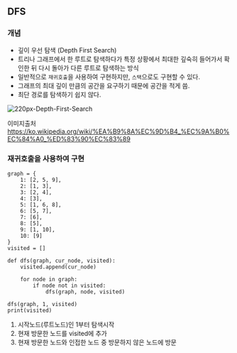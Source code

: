 ## DFS
### 개념
- 깊이 우선 탐색 (Depth First Search)
- 트리나 그래프에서 한 루트로 탐색하다가 특정 상황에서 최대한 깊숙히 들어가서 확인한 뒤 다시 돌아가 다른 루트로 탐색하는 방식
- 일반적으로 `재귀호출`을 사용하여 구현하지만, `스택`으로도 구현할 수 있다.
- 그래프의 최대 깊이 만큼의 공간을 요구하기 때문에 공간을 적게 씀.
- 최단 경로를 탐색하기 쉽지 않다.

![220px-Depth-First-Search](https://user-images.githubusercontent.com/48742487/122945016-3b27c180-d3b3-11eb-97ce-78d5271426c9.gif)

이미지출처 https://ko.wikipedia.org/wiki/%EA%B9%8A%EC%9D%B4_%EC%9A%B0%EC%84%A0_%ED%83%90%EC%83%89


### 재귀호출을 사용하여 구현
```
graph = {
    1: [2, 5, 9],
    2: [1, 3],
    3: [2, 4],
    4: [3],
    5: [1, 6, 8],
    6: [5, 7],
    7: [6],
    8: [5],
    9: [1, 10],
    10: [9]
}
visited = []

def dfs(graph, cur_node, visited):
    visited.append(cur_node)
    
    for node in graph:
        if node not in visited:
            dfs(graph, node, visited)

dfs(graph, 1, visited)
print(visited)
```
1. 시작노드(루트노드)인 1부터 탐색시작
2. 현재 방문한 노드를 visited에 추가
3. 현재 방문한 노드와 인접한 노드 중 방문하지 않은 노드에 방문
